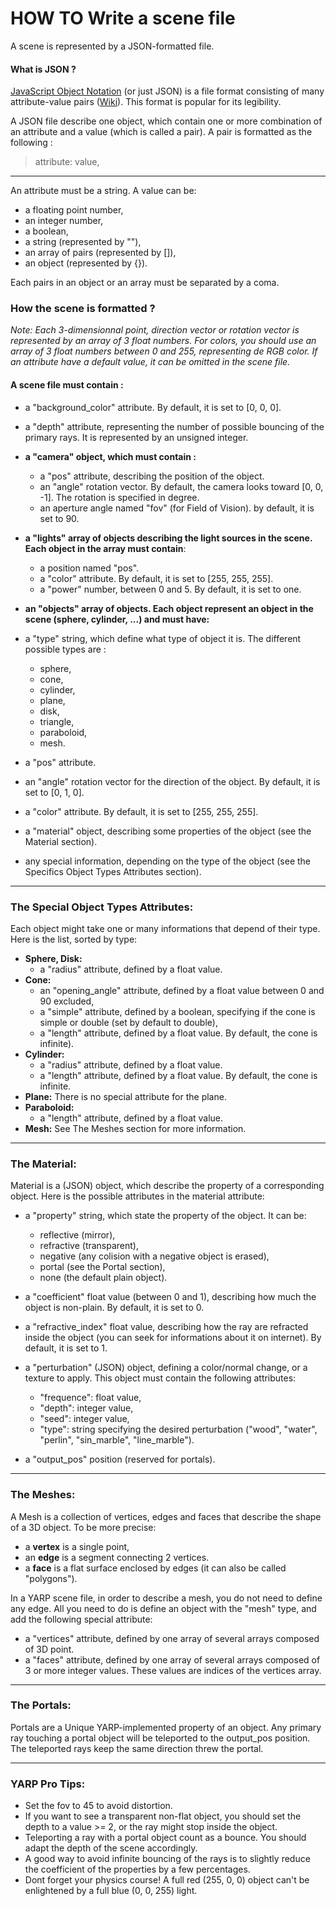 # HOW TO Write a scene file
A scene is represented by a JSON-formatted file.

#### What is JSON ?
[JavaScript Object Notation](https://www.json.org) (or just JSON) is a file format consisting of many attribute-value pairs ([Wiki](https://en.wikipedia.org/wiki/JSON)).
This format is popular for its legibility.

A JSON file describe one object, which contain one or more combination of an attribute and a value (which is called a pair). A pair is formatted as the following :
> attribute: value,

---
An attribute must be a string. A value can be:

* a floating point number,
* an integer number,
* a boolean,
* a string (represented by ""),
* an array of pairs (represented by []),
* an object (represented by {}).

Each pairs in an object or an array must be separated by a coma.

### How the scene is formatted ?
_Note: Each 3-dimensionnal point, direction vector or rotation vector is represented by an array of 3 float numbers._
_For colors, you should use an array of 3 float numbers between 0 and 255, representing de RGB color._
_If an attribute have a default value, it can be omitted in the scene file._

#### A scene file must contain :
* a "background_color" attribute. By default, it is set to [0, 0, 0].
* a "depth" attribute, representing the number of possible bouncing of the primary rays. It is represented by an unsigned integer.

* **a "camera" object, which must contain :**
    * a "pos" attribute, describing the position of the object.
    * an "angle" rotation vector. By default, the camera looks toward [0, 0, -1]. The rotation is specified in degree.
    * an aperture angle named "fov" (for Field of Vision). by default, it is set to 90.

* **a "lights" array of objects describing the light sources in the scene. Each object in the array must contain**:
    * a position named "pos".
    * a "color" attribute. By default, it is set to [255, 255, 255].
    * a "power" number, between 0 and 5. By default, it is set to one.

* **an "objects" array of objects. Each object represent an object in the scene (sphere, cylinder, ...) and must have:**
 * a "type" string, which define what type of object it is. The different possible types are :
    * sphere,
    * cone,
    * cylinder,
    * plane,
    * disk,
    * triangle,
    * paraboloid,
    * mesh.
 * a "pos" attribute.
 * an "angle" rotation vector for the direction of the object. By default, it is set to [0, 1, 0].
 * a "color" attribute. By default, it is set to [255, 255, 255].
 * a "material" object, describing some properties of the object (see the Material section).
 * any special information, depending on the type of the object (see the Specifics Object Types Attributes section).
---
### The Special Object Types Attributes:
Each object might take one or many informations that depend of their type. Here is the list, sorted by type:

* **Sphere, Disk:**
    * a "radius" attribute, defined by a float value.
* **Cone:**
    * an "opening_angle" attribute, defined by a float value between 0 and 90 excluded,
    * a "simple" attribute, defined by a boolean, specifying if the cone is simple or double (set by default to double),
    * a "length" attribute, defined by a float value. By default, the cone is infinite).
* **Cylinder:**
    * a "radius" attribute, defined by a float value.
    * a "length" attribute, defined by a float value. By default, the cone is infinite.
* **Plane:** There is no special attribute for the plane.
* **Paraboloid:**
    * a "length" attribute, defined by a float value.
* **Mesh:** See The Meshes section for more information.
---
### The Material:
Material is a (JSON) object, which describe the property of a corresponding object.
Here is the possible attributes in the material attribute:

* a "property" string, which state the property of the object. It can be:
    * reflective (mirror),
    * refractive (transparent),
    * negative (any colision with a negative object is erased),
    * portal (see the Portal section),
    * none (the default plain object).
* a "coefficient" float value (between 0 and 1), describing how much the object is non-plain. By default, it is set to 0.
* a "refractive_index" float value, describing how the ray are refracted inside the object (you can seek for informations about it on internet). By default, it is set to 1.
* a "perturbation" (JSON) object, defining a color/normal change, or a texture to apply. This object must contain the following attributes:
    * "frequence": float value,
	* "depth": integer value,
	* "seed": integer value,
	* "type": string specifying the desired perturbation ("wood", "water", "perlin", "sin_marble", "line_marble").

* a "output_pos" position (reserved for portals).

---
### The Meshes:

A Mesh is a collection of vertices, edges and faces that describe the shape of a 3D object. To be more precise:
 * a **vertex** is a single point,
 * an **edge** is a segment connecting 2 vertices.
 * a **face** is a flat surface enclosed by edges (it can also be called "polygons").

In a YARP scene file, in order to describe a mesh, you do not need to define any edge. All you need to do is define an object with the "mesh" type, and add the following special attribute:
 * a "vertices" attribute, defined by one array of several arrays composed of 3D point.
 * a "faces" attribute, defined by one array of several arrays composed of 3 or more integer values. These values are indices of the vertices array.

---
### The Portals:

Portals are a Unique YARP-implemented property of an object. Any primary ray touching a portal object will be teleported to the output_pos position.
The teleported rays keep the same direction threw the portal.

---
### YARP Pro Tips:
* Set the fov to 45 to avoid distortion.
* If you want to see a transparent non-flat object, you should set the depth to a value >= 2, or the ray might stop inside the object.
* Teleporting a ray with a portal object count as a bounce. You should adapt the depth of the scene accordingly.
* A good way to avoid infinite bouncing of the rays is to slightly reduce the coefficient of the properties by a few percentages.
* Dont forget your physics course! A full red (255, 0, 0) object can't be enlightened by a full blue (0, 0, 255) light.
